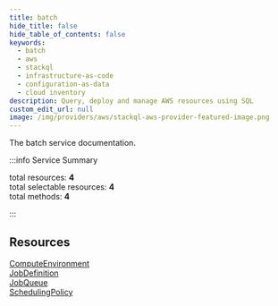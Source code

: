 ```yaml
---
title: batch
hide_title: false
hide_table_of_contents: false
keywords:
  - batch
  - aws
  - stackql
  - infrastructure-as-code
  - configuration-as-data
  - cloud inventory
description: Query, deploy and manage AWS resources using SQL
custom_edit_url: null
image: /img/providers/aws/stackql-aws-provider-featured-image.png
---
```


The batch service documentation.

:::info Service Summary

<div class="row">
<div class="providerDocColumn">
<span>total resources:&nbsp;<b>4</b></span><br />
<span>total selectable resources:&nbsp;<b>4</b></span><br />
<span>total methods:&nbsp;<b>4</b></span><br />
</div>
</div>

:::

## Resources
<div class="row">
<div class="providerDocColumn">
<a href="/providers/aws/batch/ComputeEnvironment/">ComputeEnvironment</a><br />
<a href="/providers/aws/batch/JobDefinition/">JobDefinition</a>
</div>
<div class="providerDocColumn">
<a href="/providers/aws/batch/JobQueue/">JobQueue</a><br />
<a href="/providers/aws/batch/SchedulingPolicy/">SchedulingPolicy</a>
</div>
</div>